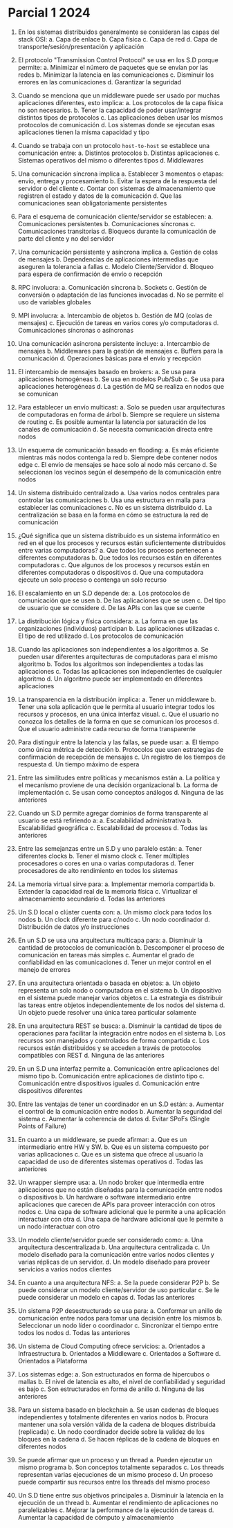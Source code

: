 # Parcial 1 2024
1. En los sistemas distribuidos generalmente se consideran las capas del stack OSI:
   a. Capa de enlace
   b. Capa física
   c. Capa de red
   d. Capa de transporte/sesión/presentación y aplicación

2. El protocolo "Transmission Control Protocol" se usa en los S.D porque permite:
   a. Minimizar el número de paquetes que se envían por las redes
   b. Minimizar la latencia en las comunicaciones
   c. Disminuir los errores en las comunicaciones
   d. Garantizar la seguridad

3. Cuando se menciona que un middleware puede ser usado por muchas aplicaciones diferentes, esto implica:
   a. Los protocolos de la capa física no son necesarios.
   b. Tener la capacidad de poder usar/integrar distintos tipos de protocolos
   c. Las aplicaciones deben usar los mismos protocolos de comunicación
   d. Los sistemas donde se ejecutan esas aplicaciones tienen la misma capacidad y tipo

4. Cuando se trabaja con un protocolo `host-to-host` se establece una comunicación entre:
   a. Distintos protocolos
   b. Distintas aplicaciones
   c. Sistemas operativos del mismo o diferentes tipos
   d. Middlewares

5. Una comunicación síncrona implica
   a. Establecer 3 momentos o etapas: envío, entrega y procesamiento
   b. Evitar la espera de la respuesta del servidor o del cliente
   c. Contar con sistemas de almacenamiento que registren el estado y datos de la comunicación
   d. Que las comunicaciones sean obligatoriamente persistentes

6. Para el esquema de comunicación cliente/servidor se establecen:
   a. Comunicaciones persistentes
   b. Comunicaciones síncronas
   c. Comunicaciones transitorias
   d. Bloqueos durante la comunicación de parte del cliente y no del servidor

7. Una comunicación persistente y asíncrona implica
   a. Gestión de colas de mensajes
   b. Dependencias de aplicaciones intermedias que aseguren la tolerancia a fallas
   c. Modelo Cliente/Servidor
   d. Bloqueo para espera de confirmación de envío o recepción

8. RPC involucra:
   a. Comunicación síncrona
   b. Sockets
   c. Gestión de conversión o adaptación de las funciones invocadas
   d. No se permite el uso de variables globales

9.  MPI involucra:
   a.  Intercambio de objetos
   b.  Gestión de MQ (colas de mensajes)
   c.  Ejecución de tareas en varios cores y/o computadoras
   d.  Comunicaciones síncronas o asíncronas

10. Una comunicación asíncrona persistente incluye:
    a.  Intercambio de mensajes
    b.  Middlewares para la gestión de mensajes
    c.  Buffers para la comunicación
    d.  Operaciones básicas para el envío y recepción

11. El intercambio de mensajes basado en brokers:
    a.  Se usa para aplicaciones homogéneas
    b.  Se usa en modelos Pub/Sub
    c.  Se usa para aplicaciones heterogéneas
    d.  La gestión de MQ se realiza en nodos que se comunican

12. Para establecer un envío multicast:
    a.  Solo se pueden usar arquitecturas de computadoras en forma de árbol
    b.  Siempre se requiere un sistema de routing
    c.  Es posible aumentar la latencia por saturación de los canales de comunicación
    d.  Se necesita comunicación directa entre nodos

13. Un esquema de comunicación basado en flooding:
    a.  Es más eficiente mientras más nodos contenga la red
    b.  Siempre debe contener nodos edge
    c.  El envío de mensajes se hace solo al nodo más cercano
    d.  Se seleccionan los vecinos según el desempeño de la comunicación entre nodos

14. Un sistema distribuido centralizado
    a.  Usa varios nodos centrales para controlar las comunicaciones
    b.  Usa una estructura en malla para establecer las comunicaciones
    c.  No es un sistema distribuido
    d.  La centralización se basa en la forma en cómo se estructura la red de comunicación

15. ¿Qué significa que un sistema distribuido es un sistema informático en red en el que los procesos y recursos están suficientemente distribuidos entre varias computadoras?
    a.  Que todos los procesos pertenecen a diferentes computadoras
    b.  Que todos los recursos están en diferentes computadoras
    c.  Que algunos de los procesos y recursos están en diferentes computadoras o dispositivos
    d.  Que una computadora ejecute un solo proceso o contenga un solo recurso

16. El escalamiento en un S.D depende de:
    a.  Los protocolos de comunicación que se usen
    b.  De las aplicaciones que se usen
    c.  Del tipo de usuario que se considere
    d.  De las APIs con las que se cuente

17. La distribución lógica y física considera:
    a.  La forma en que las organizaciones (individuos) participan
    b.  Las aplicaciones utilizadas
    c.  El tipo de red utilizado
    d.  Los protocolos de comunicación

18. Cuando las aplicaciones son independientes a los algoritmos
    a.  Se pueden usar diferentes arquitecturas de computadoras para el mismo algoritmo
    b.  Todos los algoritmos son independientes a todas las aplicaciones
    c.  Todas las aplicaciones son independientes de cualquier algoritmo
    d.  Un algoritmo puede ser implementado en diferentes aplicaciones

19. La transparencia en la distribución implica:
    a.  Tener un middleware
    b.  Tener una sola aplicación que le permita al usuario integrar todos los recursos y procesos, en una única interfaz visual.
    c.  Que el usuario no conozca los detalles de la forma en que se comunican los procesos
    d.  Que el usuario administre cada recurso de forma transparente

20. Para distinguir entre la latencia y las fallas, se puede usar:
    a.  El tiempo como única métrica de detección
    b.  Protocolos que usen estrategias de confirmación de recepción de mensajes
    c.  Un registro de los tiempos de respuesta
    d.  Un tiempo máximo de espera

21. Entre las similitudes entre políticas y mecanismos están
    a.  La política y el mecanismo proviene de una decisión organizacional
    b.  La forma de implementación
    c.  Se usan como conceptos análogos
    d.  Ninguna de las anteriores

22. Cuando un S.D permite agregar dominios de forma transparente al usuario se está refiriendo a:
    a.  Escalabilidad administrativa
    b.  Escalabilidad geográfica
    c.  Escalabilidad de procesos
    d.  Todas las anteriores

23. Entre las semejanzas entre un S.D y uno paralelo están:
    a.  Tener diferentes clocks
    b.  Tener el mismo clock
    c.  Tener múltiples procesadores o cores en una o varias computadoras
    d.  Tener procesadores de alto rendimiento en todos los sistemas

24. La memoria virtual sirve para:
    a.  Implementar memoria compartida
    b.  Extender la capacidad real de la memoria física
    c.  Virtualizar el almacenamiento secundario
    d.  Todas las anteriores

25. Un S.D local o clúster cuenta con:
    a.  Un mismo clock para todos los nodos
    b.  Un clock diferente para c/nodo
    c.  Un nodo coordinador
    d.  Distribución de datos y/o instrucciones

26. En un S.D se usa una arquitectura multicapa para:
    a.  Disminuir la cantidad de protocolos de comunicación
    b.  Descomponer el proceso de comunicación en tareas más simples
    c.  Aumentar el grado de confiabilidad en las comunicaciones
    d.  Tener un mejor control en el manejo de errores

27. En una arquitectura orientada o basada en objetos:
    a.  Un objeto representa un solo nodo o computadora en el sistema
    b.  Un dispositivo en el sistema puede manejar varios objetos
    c.  La estrategia es distribuir las tareas entre objetos independientemente de los nodos del sistema
    d.  Un objeto puede resolver una única tarea particular solamente

28. En una arquitectura REST se busca:
    a.  Disminuir la cantidad de tipos de operaciones para facilitar la integración entre nodos en el sistema
    b.  Los recursos son manejados y controlados de forma compartida
    c.  Los recursos están distribuidos y se acceden a través de protocolos compatibles con REST
    d.  Ninguna de las anteriores

29. En un S.D una interfaz permite
    a.  Comunicación entre aplicaciones del mismo tipo
    b.  Comunicación entre aplicaciones de distinto tipo
    c.  Comunicación entre dispositivos iguales
    d.  Comunicación entre dispositivos diferentes

30. Entre las ventajas de tener un coordinador en un S.D están:
    a.  Aumentar el control de la comunicación entre nodos
    b.  Aumentar la seguridad del sistema
    c.  Aumentar la coherencia de datos
    d.  Evitar SPoFs (Single Points of Failure)

31. En cuanto a un middleware, se puede afirmar:
    a.  Que es un intermediario entre HW y SW.
    b.  Que es un sistema compuesto por varias aplicaciones
    c.  Que es un sistema que ofrece al usuario la capacidad de uso de diferentes sistemas operativos
    d.  Todas las anteriores

32. Un wrapper siempre usa:
    a.  Un nodo broker que intermedia entre aplicaciones que no están diseñadas para la comunicación entre nodos o dispositivos
    b.  Un hardware o software intermediario entre aplicaciones que carecen de APIs para proveer interacción con otros nodos
    c.  Una capa de software adicional que le permite a una aplicación interactuar con otra
    d.  Una capa de hardware adicional que le permite a un nodo interactuar con otro

33. Un modelo cliente/servidor puede ser considerado como:
    a.  Una arquitectura descentralizada
    b.  Una arquitectura centralizada
    c.  Un modelo diseñado para la comunicación entre varios nodos clientes y varias réplicas de un servidor.
    d.  Un modelo diseñado para proveer servicios a varios nodos clientes

34. En cuanto a una arquitectura NFS:
    a.  Se la puede considerar P2P
    b.  Se puede considerar un modelo cliente/servidor de uso particular
    c.  Se le puede considerar un modelo en capas
    d.  Todas las anteriores

35. Un sistema P2P desestructurado se usa para:
    a.  Conformar un anillo de comunicación entre nodos para tomar una decisión entre los mismos
    b.  Seleccionar un nodo líder o coordinador
    c.  Sincronizar el tiempo entre todos los nodos
    d.  Todas las anteriores

36. Un sistema de Cloud Computing ofrece servicios:
    a.  Orientados a Infraestructura
    b.  Orientados a Middleware
    c.  Orientados a Software
    d.  Orientados a Plataforma

37. Los sistemas edge:
    a.  Son estructurados en forma de hipercubos o mallas
    b.  El nivel de latencia es alto, el nivel de confiabilidad y seguridad es bajo
    c.  Son estructurados en forma de anillo
    d.  Ninguna de las anteriores

38. Para un sistema basado en blockchain
    a.  Se usan cadenas de bloques independientes y totalmente diferentes en varios nodos
    b.  Procura mantener una sola versión válida de la cadena de bloques distribuida (replicada)
    c.  Un nodo coordinador decide sobre la validez de los bloques en la cadena
    d.  Se hacen réplicas de la cadena de bloques en diferentes nodos

39. Se puede afirmar que un proceso y un thread
    a.  Pueden ejecutar un mismo programa
    b.  Son conceptos totalmente separados
    c.  Los threads representan varias ejecuciones de un mismo proceso
    d.  Un proceso puede compartir sus recursos entre los threads del mismo proceso

40. Un S.D tiene entre sus objetivos principales
    a.  Disminuir la latencia en la ejecución de un thread
    b.  Aumentar el rendimiento de aplicaciones no paralelizables
    c.  Mejorar la performance de la ejecución de tareas
    d.  Aumentar la capacidad de cómputo y almacenamiento